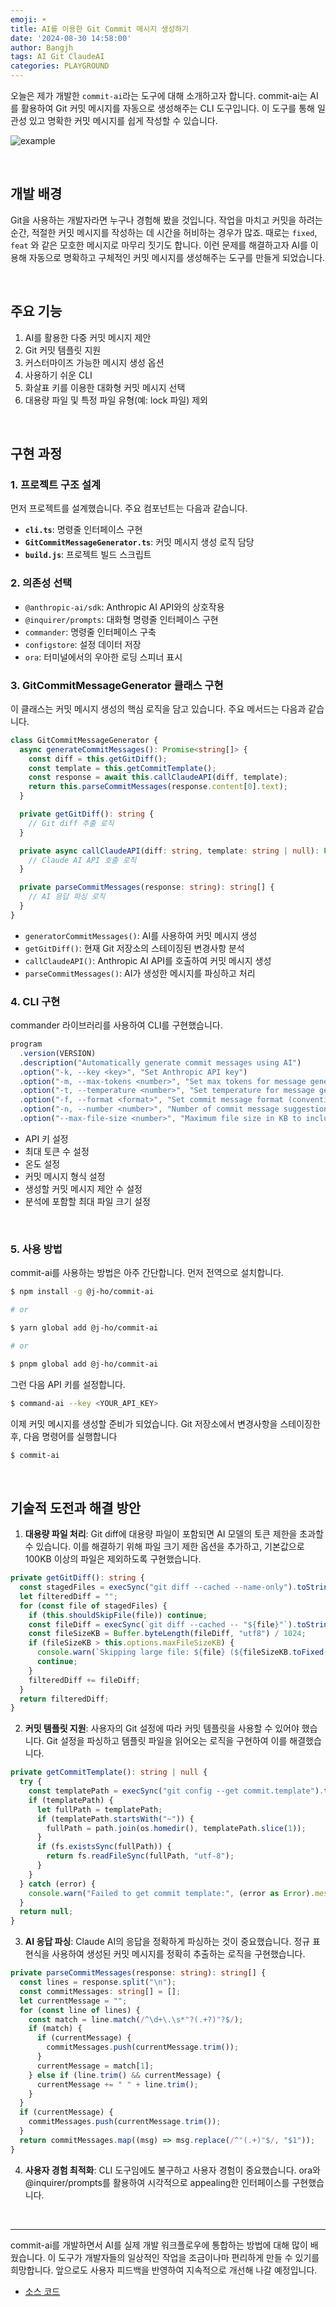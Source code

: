 ```yaml
---
emoji: ☀️
title: AI를 이용한 Git Commit 메시지 생성하기
date: '2024-08-30 14:58:00'
author: Bangjh
tags: AI Git ClaudeAI
categories: PLAYGROUND
---
```


오늘은 제가 개발한 `commit-ai`라는 도구에 대해 소개하고자 합니다. commit-ai는 AI를 활용하여 Git 커밋 메시지를 자동으로 생성해주는 CLI 도구입니다.
이 도구를 통해 일관성 있고 명확한 커밋 메시지를 쉽게 작성할 수 있습니다.

![example](./example.gif)

<br />

## 개발 배경

Git을 사용하는 개발자라면 누구나 경험해 봤을 것입니다. 작업을 마치고 커밋을 하려는 순간, 적절한 커밋 메시지를 작성하는 데 시간을 허비하는 경우가 많죠.
때로는 `fixed`, `feat` 와 같은 모호한 메시지로 마무리 짓기도 합니다. 이런 문제를 해결하고자 AI를 이용해 자동으로 명확하고 구체적인 커밋 메시지를 생성해주는 도구를 만들게 되었습니다.

<br />

## 주요 기능

1. AI를 활용한 다중 커밋 메시지 제안
2. Git 커밋 템플릿 지원
3. 커스터마이즈 가능한 메시지 생성 옵션
4. 사용하기 쉬운 CLI
5. 화살표 키를 이용한 대화형 커밋 메시지 선택
6. 대용량 파일 및 특정 파일 유형(예: lock 파일) 제외

<br />

## 구현 과정

### 1. 프로젝트 구조 설계

먼저 프로젝트를 설계했습니다. 주요 컴포넌트는 다음과 같습니다.

- **`cli.ts`**: 명령줄 인터페이스 구현
- **`GitCommitMessageGenerator.ts`**: 커밋 메시지 생성 로직 담당
- **`build.js`**: 프로젝트 빌드 스크립트


### 2. 의존성 선택

- `@anthropic-ai/sdk`: Anthropic AI API와의 상호작용
- `@inquirer/prompts`: 대화형 명령줄 인터페이스 구현 
- `commander`: 명령줄 인터페이스 구축 
- `configstore`: 설정 데이터 저장 
- `ora`: 터미널에서의 우아한 로딩 스피너 표시

### 3. GitCommitMessageGenerator 클래스 구현

이 클래스는 커밋 메시지 생성의 핵심 로직을 담고 있습니다. 주요 메서드는 다음과 같습니다.

```typescript
class GitCommitMessageGenerator {
  async generateCommitMessages(): Promise<string[]> {
    const diff = this.getGitDiff();
    const template = this.getCommitTemplate();
    const response = await this.callClaudeAPI(diff, template);
    return this.parseCommitMessages(response.content[0].text);
  }

  private getGitDiff(): string {
    // Git diff 추출 로직
  }

  private async callClaudeAPI(diff: string, template: string | null): Promise<any> {
    // Claude AI API 호출 로직
  }

  private parseCommitMessages(response: string): string[] {
    // AI 응답 파싱 로직
  }
}
```

- `generatorCommitMessages()`: AI를 사용하여 커밋 메시지 생성
- `getGitDiff()`: 현재 Git 저장소의 스테이징된 변경사항 분석
- `callClaudeAPI()`: Anthropic AI API를 호출하여 커밋 메시지 생성
- `parseCommitMessages()`: AI가 생성한 메시지를 파싱하고 처리

### 4. CLI 구현

commander 라이브러리를 사용하여 CLI를 구현했습니다.

```typescript
program
  .version(VERSION)
  .description("Automatically generate commit messages using AI")
  .option("-k, --key <key>", "Set Anthropic API key")
  .option("-m, --max-tokens <number>", "Set max tokens for message generation", "300")
  .option("-t, --temperature <number>", "Set temperature for message generation", "0.7")
  .option("-f, --format <format>", "Set commit message format (conventional or freeform)", "conventional")
  .option("-n, --number <number>", "Number of commit message suggestions", "3")
  .option("--max-file-size <number>", "Maximum file size in KB to include in diff", "100")
```

- API 키 설정
- 최대 토큰 수 설정
- 온도 설정
- 커밋 메시지 형식 설정
- 생성할 커밋 메시지 제안 수 설정
- 분석에 포함할 최대 파일 크기 설정

<br />

### 5. 사용 방법

commit-ai를 사용하는 방법은 아주 간단합니다. 먼저 전역으로 설치합니다.

```bash
$ npm install -g @j-ho/commit-ai

# or

$ yarn global add @j-ho/commit-ai

# or

$ pnpm global add @j-ho/commit-ai
```

그런 다음 API 키를 설정합니다.

```bash
$ command-ai --key <YOUR_API_KEY>
```

이제 커밋 메시지를 생성할 준비가 되었습니다. Git 저장소에서 변경사항을 스테이징한 후, 다음 명령어를 실행합니다

```bash
$ commit-ai
```

<br />

## 기술적 도전과 해결 방안
1. **대용량 파일 처리**: Git diff에 대용량 파일이 포함되면 AI 모델의 토큰 제한을 초과할 수 있습니다. 이를 해결하기 위해 파일 크기 제한 옵션을 추가하고, 기본값으로 100KB 이상의 파일은 제외하도록 구현했습니다.
```typescript
private getGitDiff(): string {
  const stagedFiles = execSync("git diff --cached --name-only").toString().split("\n").filter(Boolean);
  let filteredDiff = "";
  for (const file of stagedFiles) {
    if (this.shouldSkipFile(file)) continue;
    const fileDiff = execSync(`git diff --cached -- "${file}"`).toString();
    const fileSizeKB = Buffer.byteLength(fileDiff, "utf8") / 1024;
    if (fileSizeKB > this.options.maxFileSizeKB) {
      console.warn(`Skipping large file: ${file} (${fileSizeKB.toFixed(2)} KB)`);
      continue;
    }
    filteredDiff += fileDiff;
  }
  return filteredDiff;
}
```

2. **커밋 템플릿 지원**: 사용자의 Git 설정에 따라 커밋 템플릿을 사용할 수 있어야 했습니다. Git 설정을 파싱하고 템플릿 파일을 읽어오는 로직을 구현하여 이를 해결했습니다.
```typescript
private getCommitTemplate(): string | null {
  try {
    const templatePath = execSync("git config --get commit.template").toString().trim();
    if (templatePath) {
      let fullPath = templatePath;
      if (templatePath.startsWith("~")) {
        fullPath = path.join(os.homedir(), templatePath.slice(1));
      }
      if (fs.existsSync(fullPath)) {
        return fs.readFileSync(fullPath, "utf-8");
      }
    }
  } catch (error) {
    console.warn("Failed to get commit template:", (error as Error).message);
  }
  return null;
}
```

3. **AI 응답 파싱**: Claude AI의 응답을 정확하게 파싱하는 것이 중요했습니다. 정규 표현식을 사용하여 생성된 커밋 메시지를 정확히 추출하는 로직을 구현했습니다.
```typescript
private parseCommitMessages(response: string): string[] {
  const lines = response.split("\n");
  const commitMessages: string[] = [];
  let currentMessage = "";
  for (const line of lines) {
    const match = line.match(/^\d+\.\s*"?(.+?)"?$/);
    if (match) {
      if (currentMessage) {
        commitMessages.push(currentMessage.trim());
      }
      currentMessage = match[1];
    } else if (line.trim() && currentMessage) {
      currentMessage += " " + line.trim();
    }
  }
  if (currentMessage) {
    commitMessages.push(currentMessage.trim());
  }
  return commitMessages.map((msg) => msg.replace(/^"(.+)"$/, "$1"));
}
```
4. **사용자 경험 최적화**: CLI 도구임에도 불구하고 사용자 경험이 중요했습니다. ora와 @inquirer/prompts를 활용하여 시각적으로 appealing한 인터페이스를 구현했습니다.

<br />

---

commit-ai를 개발하면서 AI를 실제 개발 워크플로우에 통합하는 방법에 대해 많이 배웠습니다. 
이 도구가 개발자들의 일상적인 작업을 조금이나마 편리하게 만들 수 있기를 희망합니다. 앞으로도 사용자 피드백을 반영하여 지속적으로 개선해 나갈 예정입니다.


- [소스 코드](https://github.com/awesomelon/commitAI)


```toc

```

